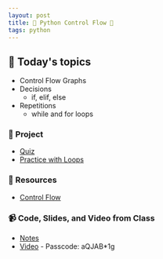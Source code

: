 ```yaml
---
layout: post
title: 🐍 Python Control Flow 🐍
tags: python
---
```


## 📅 Today's topics

- Control Flow Graphs
- Decisions
    - if, elif, else
- Repetitions
    - while and for loops


### 🎯 Project

- [Quiz](https://forms.gle/v3uWMB52CqkcGnJj9)
- [Practice with Loops](https://holypython.com/intermediate-python-exercises/exercise-7-conditional-statements/)


### 🔖 Resources

* [Control Flow](https://towardsdatascience.com/python-for-beginners-control-flow-b086713ba6bf)


### 📹 Code, Slides, and Video from Class

* [Notes](https://github.com/momentum-pt-team-1/notes/blob/main/control_flow.md)
* [Video](https://us02web.zoom.us/rec/share/2r2tbS8OLnDcqxP8wSwCJGDezsOrJUUv5fICVaAnvG212M_5PaqE2SXagdaJkhak.0ehwZ4DPgdPC8m6m) - Passcode: aQJAB*1g
  

